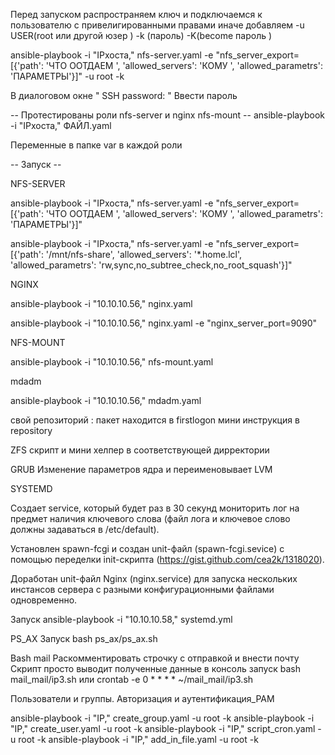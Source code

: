 Перед запуском распространяем ключ и подключаемся к пользователю с привелигированными правами
иначе добавляем -u USER(root или другой юзер ) -k (пароль) -K(become пароль ) 

ansible-playbook -i "IPхоста," nfs-server.yaml -e "nfs_server_export=[{'path': 'ЧТО ООТДАЕМ ', 'allowed_servers': 'КОМУ ', 'allowed_parametrs': 'ПАРАМЕТРЫ'}]" -u root -k 

В диалоговом окне " SSH password: " Ввести пароль

-- Протестированы роли nfs-server и nginx nfs-mount  --
ansible-playbook -i "IPхоста," ФАЙЛ.yaml 

Переменные в папке var в каждой роли 

-- Запуск -- 

NFS-SERVER

ansible-playbook -i "IPхоста," nfs-server.yaml -e "nfs_server_export=[{'path': 'ЧТО ООТДАЕМ ', 'allowed_servers': 'КОМУ ', 'allowed_parametrs': 'ПАРАМЕТРЫ'}]"


ansible-playbook -i "IPхоста," nfs-server.yaml -e "nfs_server_export=[{'path': '/mnt/nfs-share', 'allowed_servers': '*.home.lcl', 'allowed_parametrs': 'rw,sync,no_subtree_check,no_root_squash'}]"

NGINX


ansible-playbook -i "10.10.10.56," nginx.yaml

ansible-playbook -i "10.10.10.56," nginx.yaml -e "nginx_server_port=9090"     


NFS-MOUNT

ansible-playbook -i "10.10.10.56," nfs-mount.yaml  


mdadm

ansible-playbook -i "10.10.10.56," mdadm.yaml  


свой репозиторий :
пакет находится в firstlogon
мини инструкция в repository

ZFS 
скрипт и мини хелпер в соответствующей дирректории 

GRUB
Изменение параметров ядра и переименовывает LVM

SYSTEMD

Создает service, который будет раз в 30 секунд мониторить лог на предмет наличия ключевого слова (файл лога и ключевое слово должны задаваться в /etc/default).

Установлен spawn-fcgi и создан  unit-файл (spawn-fcgi.sevice) с помощью переделки init-скрипта (https://gist.github.com/cea2k/1318020).

Доработан unit-файл Nginx (nginx.service) для запуска нескольких инстансов сервера с разными конфигурационными файлами одновременно.

Запуск ansible-playbook -i "10.10.10.58," systemd.yml


PS_AX 
Запуск bash ps_ax/ps_ax.sh


Bash mail
Раскомментировать строчку с отправкой и внести почту
Скрипт просто выводит полученные данные в консоль 
запуск bash mail_mail/ip3.sh или  crontab -e        0 * * * * ~/mail_mail/ip3.sh


Пользователи и группы. Авторизация и аутентификация_РАМ

ansible-playbook -i "IP," create_group.yaml -u root -k
ansible-playbook -i "IP," create_user.yaml -u root -k
ansible-playbook -i "IP," script_cron.yaml -u root -k
ansible-playbook -i "IP," add_in_file.yaml -u root -k
